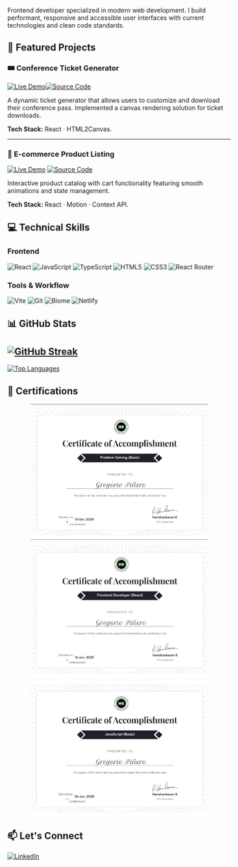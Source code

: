 Frontend developer specialized in modern web development. I build performant, responsive and accessible user interfaces with current technologies and clean code standards.

## 🚀 Featured Projects

### 🎟️ Conference Ticket Generator

[![Live Demo](https://img.shields.io/badge/LIVE_DEMO-00C7B7?style=for-the-badge&logo=netlify&logoColor=white)](https://grego-conference-ticket-generator.netlify.app/)[![Source Code](https://img.shields.io/badge/SOURCE_CODE-181717?style=for-the-badge&logo=github&logoColor=white)](https://github.com/Grego14/conference-ticket-generator-main)

A dynamic ticket generator that allows users to customize and download their conference pass. Implemented a canvas rendering solution for ticket downloads.

**Tech Stack:** React · HTML2Canvas.

---

### 🛒 E-commerce Product Listing
[![Live Demo](https://img.shields.io/badge/LIVE_DEMO-00C7B7?style=for-the-badge&logo=netlify&logoColor=white)](https://product-cart-with-list.netlify.app/)
[![Source Code](https://img.shields.io/badge/SOURCE_CODE-181717?style=for-the-badge&logo=github&logoColor=white)](https://github.com/Grego14/FrontendMentor_Challenges/tree/main/challenges/product-list-with-cart-main)

Interactive product catalog with cart functionality featuring smooth animations and state management.

**Tech Stack:** React · Motion · Context API.

## 💻 Technical Skills

### Frontend
![React](https://img.shields.io/badge/React-61DAFB?style=for-the-badge&logo=react&logoColor=black)
![JavaScript](https://img.shields.io/badge/JavaScript-F7DF1E?style=for-the-badge&logo=javascript&logoColor=black)
![TypeScript](https://img.shields.io/badge/TypeScript-3178C6?style=for-the-badge&logo=typescript&logoColor=white)
![HTML5](https://img.shields.io/badge/HTML5-E34F26?style=for-the-badge&logo=html5&logoColor=white)
![CSS3](https://img.shields.io/badge/CSS3-1572B6?style=for-the-badge&logo=css3&logoColor=white)
![React Router](https://img.shields.io/badge/React_Router-CA4245?style=for-the-badge&logo=react-router&logoColor=white)

### Tools & Workflow
![Vite](https://img.shields.io/badge/Vite-646CFF?style=for-the-badge&logo=vite&logoColor=white)
![Git](https://img.shields.io/badge/Git-F05032?style=for-the-badge&logo=git&logoColor=white)
![Biome](https://img.shields.io/badge/Biome-60A5FA?style=for-the-badge&logo=biome&logoColor=white)
![Netlify](https://img.shields.io/badge/Netlify-00C7B7?style=for-the-badge&logo=netlify&logoColor=white)

## 📊 GitHub Stats

[![GitHub Streak](https://streak-stats.demolab.com?user=Grego14&theme=tokyonight&hide_border=true&border_radius=15&card_width=510)](https://git.io/streak-stats)
---
[![Top Languages](https://github-readme-stats.vercel.app/api/top-langs/?username=Grego14&layout=compact&theme=tokyonight&hide_border=true)](https://github.com/anuraghazra/github-readme-stats)

## 📜 Certifications

<div style='display: flex; flex-wrap: wrap; gap: .5rem; justify-content: center;'>
    <img src="./problem_solving_basic_certificate.png" width="400" alt="HackerRank Problem Solving Basic Certificate">
    <img src="./frontend_developer_react_certificate.png" width="400" alt="HackerRank Frontend Developer Certificate">
    <img src="./javascript_basic_certificate.png" width="400" alt="HackerRank JavaScript Basic Certificate">
</div>

## 📫 Let's Connect

[![LinkedIn](https://img.shields.io/badge/LinkedIn-0A66C2?style=for-the-badge&logo=linkedin&logoColor=white)](https://www.linkedin.com/in/gregorio-pi%C3%B1ero/)
